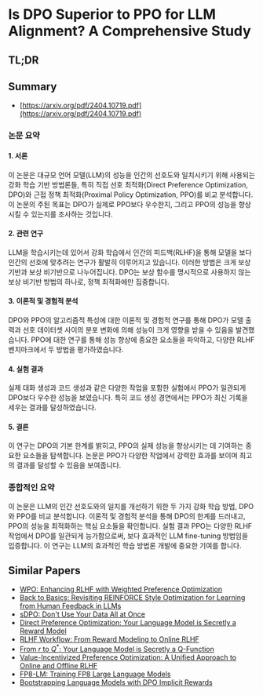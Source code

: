 # Is DPO Superior to PPO for LLM Alignment? A Comprehensive Study
## TL;DR
## Summary
- [https://arxiv.org/pdf/2404.10719.pdf](https://arxiv.org/pdf/2404.10719.pdf)

### 논문 요약

#### 1. 서론
이 논문은 대규모 언어 모델(LLM)의 성능을 인간의 선호도와 일치시키기 위해 사용되는 강화 학습 기반 방법론들, 특히 직접 선호 최적화(Direct Preference Optimization, DPO)와 근접 정책 최적화(Proximal Policy Optimization, PPO)를 비교 분석합니다. 이 논문의 주된 목표는 DPO가 실제로 PPO보다 우수한지, 그리고 PPO의 성능을 향상시킬 수 있는지를 조사하는 것입니다.

#### 2. 관련 연구
LLM을 학습시키는데 있어서 강화 학습에서 인간의 피드백(RLHF)을 통해 모델을 보다 인간의 선호에 맞추려는 연구가 활발히 이루어지고 있습니다. 이러한 방법은 크게 보상 기반과 보상 비기반으로 나누어집니다. DPO는 보상 함수를 명시적으로 사용하지 않는 보상 비기반 방법의 하나로, 정책 최적화에만 집중합니다.

#### 3. 이론적 및 경험적 분석
DPO와 PPO의 알고리즘적 특성에 대한 이론적 및 경험적 연구를 통해 DPO가 모델 출력과 선호 데이터셋 사이의 분포 변화에 의해 성능이 크게 영향을 받을 수 있음을 발견했습니다. PPO에 대한 연구를 통해 성능 향상에 중요한 요소들을 파악하고, 다양한 RLHF 벤치마크에서 두 방법을 평가하였습니다.

#### 4. 실험 결과
실제 대화 생성과 코드 생성과 같은 다양한 작업을 포함한 실험에서 PPO가 일관되게 DPO보다 우수한 성능을 보였습니다. 특히 코드 생성 경연에서는 PPO가 최신 기록을 세우는 결과를 달성하였습니다.

#### 5. 결론
이 연구는 DPO의 기본 한계를 밝히고, PPO의 실제 성능을 향상시키는 데 기여하는 중요한 요소들을 탐색합니다. 논문은 PPO가 다양한 작업에서 강력한 효과를 보이며 최고의 결과를 달성할 수 있음을 보여줍니다.

### 종합적인 요약
이 논문은 LLM의 인간 선호도와의 일치를 개선하기 위한 두 가지 강화 학습 방법, DPO와 PPO를 비교 분석합니다. 이론적 및 경험적 분석을 통해 DPO의 한계를 드러내고, PPO의 성능을 최적화하는 핵심 요소들을 확인합니다. 실험 결과 PPO는 다양한 RLHF 작업에서 DPO를 일관되게 능가함으로써, 보다 효과적인 LLM fine-tuning 방법임을 입증합니다. 이 연구는 LLM의 효과적인 학습 방법론 개발에 중요한 기여를 합니다.

## Similar Papers
- [WPO: Enhancing RLHF with Weighted Preference Optimization](2406.11827.md)
- [Back to Basics: Revisiting REINFORCE Style Optimization for Learning from Human Feedback in LLMs](2402.14740.md)
- [sDPO: Don't Use Your Data All at Once](2403.19270.md)
- [Direct Preference Optimization: Your Language Model is Secretly a Reward Model](2305.18290.md)
- [RLHF Workflow: From Reward Modeling to Online RLHF](2405.07863.md)
- [From $r$ to $Q^*$: Your Language Model is Secretly a Q-Function](2404.12358.md)
- [Value-Incentivized Preference Optimization: A Unified Approach to Online and Offline RLHF](2405.19320.md)
- [FP8-LM: Training FP8 Large Language Models](2310.18313.md)
- [Bootstrapping Language Models with DPO Implicit Rewards](2406.09760.md)
